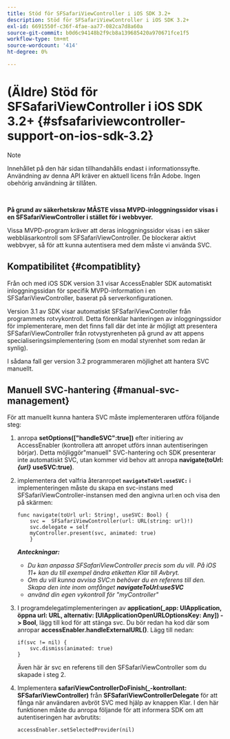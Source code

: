 ```yaml
---
title: Stöd för SFSafariViewController i iOS SDK 3.2+
description: Stöd för SFSafariViewController i iOS SDK 3.2+
exl-id: 6691550f-c36f-4fae-aa77-082ca7d8a60a
source-git-commit: b0d6c94148b2f9cb8a139685420a970671fce1f5
workflow-type: tm+mt
source-wordcount: '414'
ht-degree: 0%

---
```


# (Äldre) Stöd för SFSafariViewController i iOS SDK 3.2+ {#sfsafariviewcontroller-support-on-ios-sdk-3.2}

>[!NOTE]
>
>Innehållet på den här sidan tillhandahålls endast i informationssyfte. Användning av denna API kräver en aktuell licens från Adobe. Ingen obehörig användning är tillåten.

</br>


**På grund av säkerhetskrav MÅSTE vissa MVPD-inloggningssidor visas i en SFSafariViewController i stället för i webbvyer.**

Vissa MVPD-program kräver att deras inloggningssidor visas i en säker webbläsarkontroll som SFSafariViewController. De blockerar aktivt webbvyer, så för att kunna autentisera med dem måste vi använda SVC.

## Kompatibilitet {#compatiblity}

Från och med iOS SDK version 3.1 visar AccessEnabler SDK automatiskt inloggningssidan för specifik MVPD-information i en SFSafariViewController, baserat på serverkonfigurationen.

Version 3.1 av SDK visar automatiskt SFSafariViewController från programmets rotvykontroll. Detta förenklar hanteringen av inloggningssidor för implementerare, men det finns fall där det inte är möjligt att presentera SFSafariViewController från rotvystyrenheten på grund av att appens specialiseringsimplementering (som en modal styrenhet som redan är synlig).

I sådana fall ger version 3.2 programmeraren möjlighet att hantera SVC manuellt.

## Manuell SVC-hantering {#manual-svc-management}

För att manuellt kunna hantera SVC måste implementeraren utföra följande steg:


1. anropa **setOptions([&quot;handleSVC&quot;:true])** efter initiering av AccessEnabler (kontrollera att anropet utförs innan autentiseringen börjar). Detta möjliggör&quot;manuell&quot; SVC-hantering och SDK presenterar inte automatiskt SVC, utan kommer vid behov att     anropa **navigate(toUrl:*{url}* useSVC:true)**.

1. implementera det valfria återanropet **`navigateToUrl:useSVC:`** i implementeringen måste du skapa en svc-instans med SFSafariViewController-instansen med den angivna url:en och visa den på skärmen:

   ```obj-c
   func navigate(toUrl url: String!, useSVC: Bool) {
       svc =  SFSafariViewController(url: URL(string: url)!)
       svc.delegate = self
       myController.present(svc, animated: true)
       }
   ```

   ***Anteckningar:***

   - *Du kan anpassa SFSafariViewController precis som du vill. På iOS 11+ kan du till exempel ändra etiketten Klar till Avbryt.*
   - *Om du vill kunna avvisa SVC:n behöver du en referens till den. Skapa den inte inom omfånget **navigateToUrl:useSVC***
   - *använd din egen vykontroll för &quot;myController&quot;*


1. I programdelegatimplementeringen av **application(\_app: UIApplication, öppna url: URL, alternativ: \[UIApplicationOpenURLOptionsKey: Any\]) -\> Bool**, lägg till kod för att stänga svc. Du bör redan ha kod där som anropar **accessEnabler.handleExternalURL()**. Lägg till nedan:

   ```obj-c
   if(svc != nil) {
       svc.dismiss(animated: true)
   }
   ```

   Även här är svc en referens till den SFSafariViewController som du skapade i steg 2.


1. Implementera **safariViewControllerDoFinish(\_-kontrollant: SFSafariViewController)** från **SFSafariViewControllerDelegate** för att fånga när användaren avbröt SVC med hjälp av knappen Klar. I den här funktionen måste du anropa följande för att informera SDK om att autentiseringen har avbrutits:

   ```obj-c
   accessEnabler.setSelectedProvider(nil)
   ```
